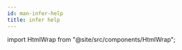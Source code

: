 ```yaml
---
id: man-infer-help
title: infer help
---
```


import HtmlWrap from "@site/src/components/HtmlWrap";

<HtmlWrap url="/man/next/infer-help.1.html" />
